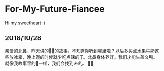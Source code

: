 # For-My-Future-Fiancee
Hi my sweetheart :)  

## 2018/10/28 
亲爱的北鼻，昨天讲的🐙🐇的故事，不知道你听到哪里啦？以后多买点水果牛奶这些放冰箱，晚上饿的时候就少吃点辣的了。北鼻身体养好。我们才能生盖文鸭。
就像我故事里的🐙一样，我们会找到☀的。
🐙🐇

  
